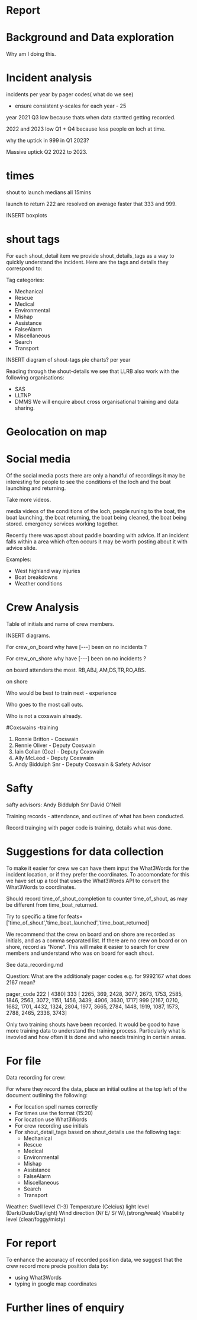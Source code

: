 # Report

# Background and Data exploration

Why am I doing this.


# Incident analysis

 incidents per year by pager codes( what do we see)

- ensure consistent y-scales for each year - 25

year 2021 Q3 low because thats when data startted getting recorded.

2022 and 2023 low Q1 + Q4 because less people on loch at time.

why the uptick in 999 in Q1 2023? 

Massive uptick Q2 2022 to 2023.

#  times 

shout to launch medians all 15mins

launch to return 222 are resolved on average faster that 333 and 999. 

INSERT boxplots

# shout tags

For each shout_detail item we provide shout_details_tags as a way to quickly understand the incident. Here are the tags and details they correspond to:

Tag categories:
- Mechanical
- Rescue
- Medical
- Environmental
- Mishap
- Assistance
- FalseAlarm
- Miscellaneous
- Search
- Transport

INSERT diagram of shout-tags pie charts? per year

Reading through the shout-details we see that LLRB also work with the following organisations:
- SAS
- LLTNP
- DMMS
We will enquire about cross organisational training and data sharing.


# Geolocation on map


# Social media

Of the social media posts there are only a handful of recordings it may be interesting for people to see the conditions of the loch and the boat launching and returning.

Take more videos.

media videos of the condiitions of the loch, people runing to the boat, the boat launching, the boat returning, the boat being cleaned, the boat being stored.
emergency services working together.

Recently there was apost about paddle boarding with advice.
If an incident falls within a area which often occurs it may be worth posting about it with advice slide.

Examples: 
- West highland way injuries
- Boat breakdowns
- Weather conditions


# Crew Analysis 

Table of initials and name of crew members.

INSERT diagrams.

For crew_on_board why have [---] been on no incidents ?

For crew_on_shore why have [---] been on no incidents ?

on board attenders the most.
RB,ABJ, AM,DS,TR,RO,ABS.

on shore 

Who would be best to train next - experience

Who goes to the most call outs.

Who is not a coxswain already.

#Coxswains -training
1. Ronnie Britton - Coxswain 
2. Rennie Oliver - Deputy Coxswain 
3. Iain Gollan (Goz) - Deputy Coxswain 
4. Ally McLeod - Deputy Coxswain 
5. Andy Biddulph Snr - Deputy Coxswain & Safety Advisor 



# Safty
safty advisors:
Andy Biddulph Snr
David O'Neil

Training records - attendance, and outlines of what has been conducted.

Record trainging with pager code is training, details what was done.


# Suggestions for data collection

To make it easier for crew we can have them input the What3Words for the incident location, or if they prefer the coordinates. To accomondate for this we have set up a tool that uses the What3Words API to convert the What3Words to coordinates. 

Should record time_of_shout_completion to counter time_of_shout, as may be different from time_boat_returned.

Try to specific a time for feats=['time_of_shout','time_boat_launched','time_boat_returned]

We recommend that the crew on board and on shore are recorded as initials, and as a comma separated list. If there are no crew on board or on shore, record as "None". This will make it easier to search for crew members and understand who was on board for each shout.

See data_recording.md

Question: What are the additionaly pager codes e.g. for 9992167 what does 2167 mean?

pager_code
222                                                                                                                     [ 4380]
333                    [ 2265, 369,  2428,  3077,  2673, 1753, 2585,  1846, 2563,  3072,  1151,  1456,  3439, 4906, 3630, 1717]
999    [2167,  0210,  1682, 1701, 4432,  1324, 2804,  1977,  3665,  2784,  1448,  1919,  1087,  1573,  2788,  2465, 2336, 3743]

Only two training shouts have been recorded. It would be good to have more training data to understand the training process. Particularly what is invovled and how often it is done and who needs training in certain areas.

# For file

Data recording for crew:

For where they record the data, place an initial outline at the top left of the document outlining the following:
- For location spell names correctly
- For times use the format (15:20)
- For location use What3Words
- For crew recording use initials
- For shout_detail_tags based on shout_details use the following tags:
  - Mechanical
  - Rescue
  - Medical
  - Environmental
  - Mishap
  - Assistance
  - FalseAlarm
  - Miscellaneous
  - Search
  - Transport

Weather:
Swell level (1-3)
Temperature (Celcius)
light level (Dark/Dusk/Daylight)
Wind direction (N/ E/ S/ W),(strong/weak)
Visability level (clear/foggy/misty)


# For report

To enhance the accuracy of recorded position data, we suggest that the crew record more precie position data by:
- using What3Words
- typing in google map coordinates


# Further lines of enquiry


